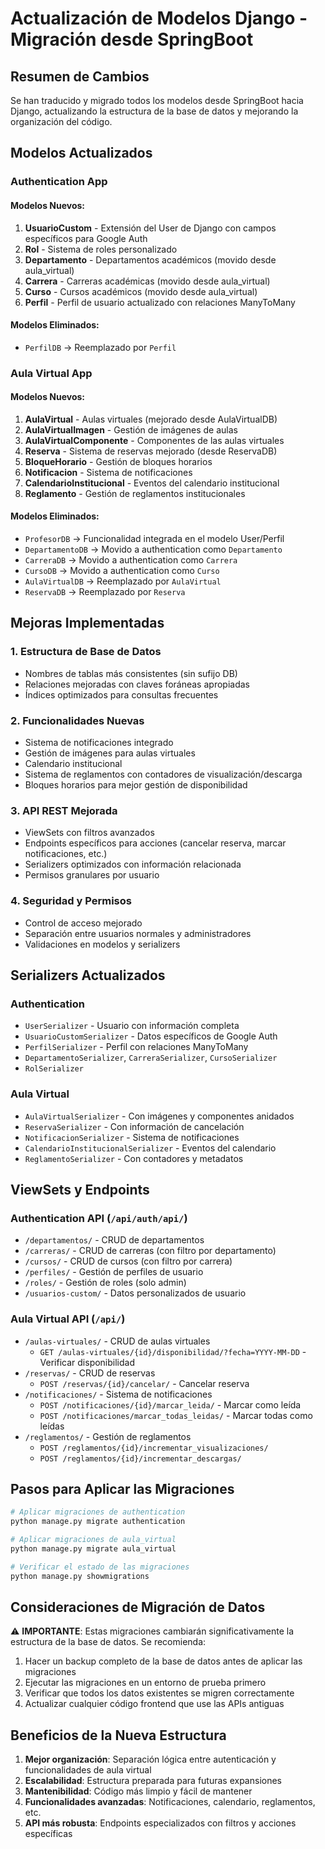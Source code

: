 # Actualización de Modelos Django - Migración desde SpringBoot

## Resumen de Cambios

Se han traducido y migrado todos los modelos desde SpringBoot hacia Django, actualizando la estructura de la base de datos y mejorando la organización del código.

## Modelos Actualizados

### Authentication App

#### Modelos Nuevos:
1. **UsuarioCustom** - Extensión del User de Django con campos específicos para Google Auth
2. **Rol** - Sistema de roles personalizado
3. **Departamento** - Departamentos académicos (movido desde aula_virtual)
4. **Carrera** - Carreras académicas (movido desde aula_virtual)
5. **Curso** - Cursos académicos (movido desde aula_virtual)
6. **Perfil** - Perfil de usuario actualizado con relaciones ManyToMany

#### Modelos Eliminados:
- `PerfilDB` → Reemplazado por `Perfil`

### Aula Virtual App

#### Modelos Nuevos:
1. **AulaVirtual** - Aulas virtuales (mejorado desde AulaVirtualDB)
2. **AulaVirtualImagen** - Gestión de imágenes de aulas
3. **AulaVirtualComponente** - Componentes de las aulas virtuales
4. **Reserva** - Sistema de reservas mejorado (desde ReservaDB)
5. **BloqueHorario** - Gestión de bloques horarios
6. **Notificacion** - Sistema de notificaciones
7. **CalendarioInstitucional** - Eventos del calendario institucional
8. **Reglamento** - Gestión de reglamentos institucionales

#### Modelos Eliminados:
- `ProfesorDB` → Funcionalidad integrada en el modelo User/Perfil
- `DepartamentoDB` → Movido a authentication como `Departamento`
- `CarreraDB` → Movido a authentication como `Carrera`
- `CursoDB` → Movido a authentication como `Curso`
- `AulaVirtualDB` → Reemplazado por `AulaVirtual`
- `ReservaDB` → Reemplazado por `Reserva`

## Mejoras Implementadas

### 1. Estructura de Base de Datos
- Nombres de tablas más consistentes (sin sufijo DB)
- Relaciones mejoradas con claves foráneas apropiadas
- Índices optimizados para consultas frecuentes

### 2. Funcionalidades Nuevas
- Sistema de notificaciones integrado
- Gestión de imágenes para aulas virtuales
- Calendario institucional
- Sistema de reglamentos con contadores de visualización/descarga
- Bloques horarios para mejor gestión de disponibilidad

### 3. API REST Mejorada
- ViewSets con filtros avanzados
- Endpoints específicos para acciones (cancelar reserva, marcar notificaciones, etc.)
- Serializers optimizados con información relacionada
- Permisos granulares por usuario

### 4. Seguridad y Permisos
- Control de acceso mejorado
- Separación entre usuarios normales y administradores
- Validaciones en modelos y serializers

## Serializers Actualizados

### Authentication
- `UserSerializer` - Usuario con información completa
- `UsuarioCustomSerializer` - Datos específicos de Google Auth
- `PerfilSerializer` - Perfil con relaciones ManyToMany
- `DepartamentoSerializer`, `CarreraSerializer`, `CursoSerializer`
- `RolSerializer`

### Aula Virtual
- `AulaVirtualSerializer` - Con imágenes y componentes anidados
- `ReservaSerializer` - Con información de cancelación
- `NotificacionSerializer` - Sistema de notificaciones
- `CalendarioInstitucionalSerializer` - Eventos del calendario
- `ReglamentoSerializer` - Con contadores y metadatos

## ViewSets y Endpoints

### Authentication API (`/api/auth/api/`)
- `/departamentos/` - CRUD de departamentos
- `/carreras/` - CRUD de carreras (con filtro por departamento)
- `/cursos/` - CRUD de cursos (con filtro por carrera)
- `/perfiles/` - Gestión de perfiles de usuario
- `/roles/` - Gestión de roles (solo admin)
- `/usuarios-custom/` - Datos personalizados de usuario

### Aula Virtual API (`/api/`)
- `/aulas-virtuales/` - CRUD de aulas virtuales
  - `GET /aulas-virtuales/{id}/disponibilidad/?fecha=YYYY-MM-DD` - Verificar disponibilidad
- `/reservas/` - CRUD de reservas
  - `POST /reservas/{id}/cancelar/` - Cancelar reserva
- `/notificaciones/` - Sistema de notificaciones
  - `POST /notificaciones/{id}/marcar_leida/` - Marcar como leída
  - `POST /notificaciones/marcar_todas_leidas/` - Marcar todas como leídas
- `/reglamentos/` - Gestión de reglamentos
  - `POST /reglamentos/{id}/incrementar_visualizaciones/`
  - `POST /reglamentos/{id}/incrementar_descargas/`

## Pasos para Aplicar las Migraciones

```bash
# Aplicar migraciones de authentication
python manage.py migrate authentication

# Aplicar migraciones de aula_virtual
python manage.py migrate aula_virtual

# Verificar el estado de las migraciones
python manage.py showmigrations
```

## Consideraciones de Migración de Datos

⚠️ **IMPORTANTE**: Estas migraciones cambiarán significativamente la estructura de la base de datos. Se recomienda:

1. Hacer un backup completo de la base de datos antes de aplicar las migraciones
2. Ejecutar las migraciones en un entorno de prueba primero
3. Verificar que todos los datos existentes se migren correctamente
4. Actualizar cualquier código frontend que use las APIs antiguas

## Beneficios de la Nueva Estructura

1. **Mejor organización**: Separación lógica entre autenticación y funcionalidades de aula virtual
2. **Escalabilidad**: Estructura preparada para futuras expansiones
3. **Mantenibilidad**: Código más limpio y fácil de mantener
4. **Funcionalidades avanzadas**: Notificaciones, calendario, reglamentos, etc.
5. **API más robusta**: Endpoints especializados con filtros y acciones específicas
